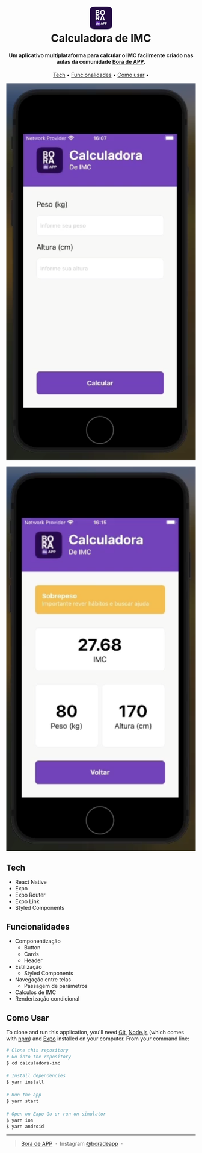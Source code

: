 
<h1 align="center">
  <br>
  <a href="https://boradeapp.com"><img src="https://raw.githubusercontent.com/bora-de-app/calculadora-imc/main/github/logo.png" alt="BoraDeAPP" width="60"></a>
  <br>
  Calculadora de IMC
  <br>
</h1>

<h4 align="center">Um aplicativo multiplataforma para calcular o IMC facilmente criado nas aulas da comunidade <a href="https://boradeapp.com" target="_blank">Bora de APP</a>.</h4>

<p align="center">
  <a href="#tech">Tech</a> •
  <a href="#funcionalidades">Funcionalidades</a> •
  <a href="#como-usar">Como usar</a> •
</p>

<p align="center">

  ![screenshot](https://raw.githubusercontent.com/bora-de-app/calculadora-imc/main/github/home.png)

  ![screenshot](https://raw.githubusercontent.com/bora-de-app/calculadora-imc/main/github/result.png)

</p>

## Tech

* React Native
* Expo
* Expo Router
* Expo Link
* Styled Components

## Funcionalidades

* Componentização
  * Button
  * Cards
  * Header
* Estilização
  * Styled Components
* Navegação entre telas
  * Passagem de parâmetros
* Calculos de IMC
* Renderização condicional

## Como Usar

To clone and run this application, you'll need [Git](https://git-scm.com), [Node.js](https://nodejs.org/en/download/) (which comes with [npm](http://npmjs.com)) and [Expo](https://expo.dev/) installed on your computer. From your command line:

```bash
# Clone this repository
# Go into the repository
$ cd calculadora-imc

# Install dependencies
$ yarn install

# Run the app
$ yarn start

# Open on Expo Go or run on simulator
$ yarn ios
$ yarn android
```

---

> [Bora de APP](https://boradeapp.com) &nbsp;&middot;&nbsp;
> Instagram [@boradeapp](https://www.instagram.com/boradeapp) &nbsp;&middot;&nbsp;
